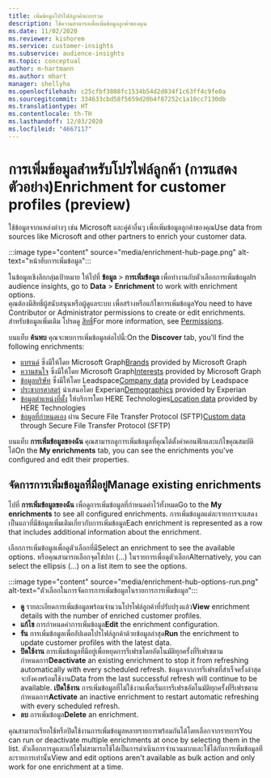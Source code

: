 ```yaml
---
title: เพิ่มข้อมูลโปรไฟล์ลูกค้าแบบรวม
description: ใช้ความสามารถเพื่อเพิ่มข้อมูลลูกค้าของคุณ
ms.date: 11/02/2020
ms.reviewer: kishorem
ms.service: customer-insights
ms.subservice: audience-insights
ms.topic: conceptual
author: m-hartmann
ms.author: mhart
manager: shellyha
ms.openlocfilehash: c25cfbf3808fc1534b54d2d834f1c63ff4c9fe0a
ms.sourcegitcommit: 334633cbd58f5659d20b4f87252c1a10cc7130db
ms.translationtype: HT
ms.contentlocale: th-TH
ms.lasthandoff: 12/03/2020
ms.locfileid: "4667117"
---
```

# <a name="enrichment-for-customer-profiles-preview"></a><span data-ttu-id="5216d-103">การเพิ่มข้อมูลสำหรับโปรไฟล์ลูกค้า (การแสดงตัวอย่าง)</span><span class="sxs-lookup"><span data-stu-id="5216d-103">Enrichment for customer profiles (preview)</span></span>

<span data-ttu-id="5216d-104">ใช้ข้อมูลจากแหล่งต่างๆ เช่น Microsoft และคู่ค้าอื่นๆ เพื่อเพิ่มข้อมูลลูกค้าของคุณ</span><span class="sxs-lookup"><span data-stu-id="5216d-104">Use data from sources like Microsoft and other partners to enrich your customer data.</span></span>

:::image type="content" source="media/enrichment-hub-page.png" alt-text="หน้าฮับการเพิ่มข้อมูล":::

<span data-ttu-id="5216d-106">ในข้อมูลเชิงลึกกลุ่มเป้าหมาย ให้ไปที่ **ข้อมูล** > **การเพิ่มข้อมูล** เพื่อทำงานกับตัวเลือกการเพิ่มข้อมูล</span><span class="sxs-lookup"><span data-stu-id="5216d-106">In audience insights, go to **Data** > **Enrichment** to work with enrichment options.</span></span>    
<span data-ttu-id="5216d-107">คุณต้องมีสิทธิ์ผู้สนับสนุนหรือผู้ดูแลระบบ เพื่อสร้างหรือแก้ไขการเพิ่มข้อมูล</span><span class="sxs-lookup"><span data-stu-id="5216d-107">You need to have Contributor or Administrator permissions to create or edit enrichments.</span></span> <span data-ttu-id="5216d-108">สำหรับข้อมูลเพิ่มเติม โปรดดู [สิทธิ์](permissions.md)</span><span class="sxs-lookup"><span data-stu-id="5216d-108">For more information, see [Permissions](permissions.md).</span></span>

<span data-ttu-id="5216d-109">บนแท็บ **ค้นพบ** คุณจะพบการเพิ่มข้อมูลต่อไปนี้:</span><span class="sxs-lookup"><span data-stu-id="5216d-109">On the **Discover** tab, you'll find the following enrichments:</span></span>

- <span data-ttu-id="5216d-110">[แบรนด์](enrichment-microsoft-graph.md) ซึ่งมีให้โดย Microsoft Graph</span><span class="sxs-lookup"><span data-stu-id="5216d-110">[Brands](enrichment-microsoft-graph.md) provided by Microsoft Graph</span></span>
- <span data-ttu-id="5216d-111">[ความสนใจ](enrichment-microsoft-graph.md) ซึ่งมีให้โดย Microsoft Graph</span><span class="sxs-lookup"><span data-stu-id="5216d-111">[Interests](enrichment-microsoft-graph.md) provided by Microsoft Graph</span></span>
- <span data-ttu-id="5216d-112">[ข้อมูลบริษัท](enrichment-leadspace.md) ซึ่งมีให้โดย Leadspace</span><span class="sxs-lookup"><span data-stu-id="5216d-112">[Company data](enrichment-leadspace.md) provided by Leadspace</span></span>
- <span data-ttu-id="5216d-113">[ประชากรศาสตร์](enrichment-experian.md) นำเสนอโดย Experian</span><span class="sxs-lookup"><span data-stu-id="5216d-113">[Demographics](enrichment-experian.md) provided by Experian</span></span>
- <span data-ttu-id="5216d-114">[ข้อมูลตำแหน่งที่ตั้ง](enrichment-here.md) ให้บริการโดย HERE Technologies</span><span class="sxs-lookup"><span data-stu-id="5216d-114">[Location data](enrichment-here.md) provided by HERE Technologies</span></span>
- <span data-ttu-id="5216d-115">[ข้อมูลที่กำหนดเอง](enrichment-SFTP-custom-import.md) ผ่าน Secure File Transfer Protocol (SFTP)</span><span class="sxs-lookup"><span data-stu-id="5216d-115">[Custom data](enrichment-SFTP-custom-import.md) through Secure File Transfer Protocol (SFTP)</span></span>

<span data-ttu-id="5216d-116">บนแท็บ **การเพิ่มข้อมูลของฉัน** คุณสามารถดูการเพิ่มข้อมูลที่คุณได้ตั้งค่าคอนฟิกและแก้ไขคุณสมบัติได้</span><span class="sxs-lookup"><span data-stu-id="5216d-116">On the **My enrichments** tab, you can see the enrichments you've configured and edit their properties.</span></span>

## <a name="manage-existing-enrichments"></a><span data-ttu-id="5216d-117">จัดการการเพิ่มข้อมูลที่มีอยู่</span><span class="sxs-lookup"><span data-stu-id="5216d-117">Manage existing enrichments</span></span>

<span data-ttu-id="5216d-118">ไปที่ **การเพิ่มข้อมูลของฉัน** เพื่อดูการเพิ่มข้อมูลที่กำหนดค่าไว้ทั้งหมด</span><span class="sxs-lookup"><span data-stu-id="5216d-118">Go to the **My enrichments** to see all configured enrichments.</span></span> <span data-ttu-id="5216d-119">การเพิ่มข้อมูลแต่ละรายการจะแสดงเป็นแถวที่มีข้อมูลเพิ่มเติมเกี่ยวกับการเพิ่มข้อมูล</span><span class="sxs-lookup"><span data-stu-id="5216d-119">Each enrichment is represented as a row that includes additional information about the enrichment.</span></span>

<span data-ttu-id="5216d-120">เลือกการเพิ่มข้อมูลเพื่อดูตัวเลือกที่มี</span><span class="sxs-lookup"><span data-stu-id="5216d-120">Select an enrichment to see the available options.</span></span> <span data-ttu-id="5216d-121">หรือคุณสามารถเลือกจุดไข่ปลา (...) ในรายการเพื่อดูตัวเลือก</span><span class="sxs-lookup"><span data-stu-id="5216d-121">Alternatively, you can select the ellipsis (...) on a list item to see the options.</span></span>

:::image type="content" source="media/enrichment-hub-options-run.png" alt-text="ตัวเลือกในการจัดการการเพิ่มข้อมูลในรายการการเพิ่มข้อมูล":::

- <span data-ttu-id="5216d-123">**ดู** รายละเอียดการเพิ่มข้อมูลพร้อมจำนวนโปรไฟล์ลูกค้าที่ปรับปรุงแล้ว</span><span class="sxs-lookup"><span data-stu-id="5216d-123">**View** enrichment details with the number of enriched customer profiles.</span></span>
- <span data-ttu-id="5216d-124">**แก้ไข** การกำหนดค่าการเพิ่มข้อมูล</span><span class="sxs-lookup"><span data-stu-id="5216d-124">**Edit** the enrichment configuration.</span></span>
- <span data-ttu-id="5216d-125">**รัน** การเพิ่มข้อมูลเพื่ออัปเดตโปรไฟล์ลูกค้าด้วยข้อมูลล่าสุด</span><span class="sxs-lookup"><span data-stu-id="5216d-125">**Run** the enrichment to update customer profiles with the latest data.</span></span>
- <span data-ttu-id="5216d-126">**ปิดใช้งาน** การเพิ่มข้อมูลที่มีอยู่เพื่อหยุดการรีเฟรชโดยอัตโนมัติทุกครั้งที่รีเฟรชตามกำหนดการ</span><span class="sxs-lookup"><span data-stu-id="5216d-126">**Deactivate** an existing enrichment to stop it from refreshing automatically with every scheduled refresh.</span></span> <span data-ttu-id="5216d-127">ข้อมูลจากการรีเฟรชที่สำเร็จครั้งล่าสุดจะยังคงพร้อมใช้งาน</span><span class="sxs-lookup"><span data-stu-id="5216d-127">Data from the last successful refresh will continue to be available.</span></span> <span data-ttu-id="5216d-128">**เปิดใช้งาน** การเพิ่มข้อมูลที่ไม่ใช้งานเพื่อเริ่มการรีเฟรชอัตโนมัติทุกครั้งที่รีเฟรชตามกำหนดการ</span><span class="sxs-lookup"><span data-stu-id="5216d-128">**Activate** an inactive enrichment to restart automatic refreshing with every scheduled refresh.</span></span>
- <span data-ttu-id="5216d-129">**ลบ** การเพิ่มข้อมูล</span><span class="sxs-lookup"><span data-stu-id="5216d-129">**Delete** an enrichment.</span></span>

<span data-ttu-id="5216d-130">คุณสามารถเรียกใช้หรือปิดใช้งานการเพิ่มข้อมูลหลายรายการพร้อมกันได้โดยเลือกจากรายการ</span><span class="sxs-lookup"><span data-stu-id="5216d-130">You can run or deactivate multiple enrichments at once by selecting them in the list.</span></span> <span data-ttu-id="5216d-131">ตัวเลือกการดูและแก้ไขไม่สามารถใช้ได้เป็นการดำเนินการจำนวนมากและใช้ได้กับการเพิ่มข้อมูลทีละรายการเท่านั้น</span><span class="sxs-lookup"><span data-stu-id="5216d-131">View and edit options aren't available as bulk action and only work for one enrichment at a time.</span></span>
